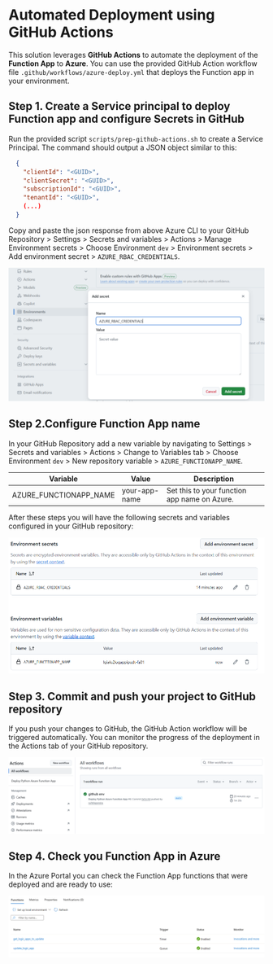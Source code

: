 # Automated Deployment using GitHub Actions

This solution leverages **GitHub Actions** to automate the deployment of the **Function App** to **Azure**. You can use the provided GitHub Action workflow file `.github/workflows/azure-deploy.yml` that deploys the Function app in your environment.

## Step 1. Create a Service principal to deploy Function app and configure Secrets in GitHub

Run the provided script `scripts/prep-github-actions.sh` to create a Service Principal. The command should output a JSON object similar to this:

```json
  {
    "clientId": "<GUID>",
    "clientSecret": "<GUID>",
    "subscriptionId": "<GUID>",
    "tenantId": "<GUID>",
    (...)
  }
```
Copy and paste the json response from above Azure CLI to your GitHub Repository > Settings > Secrets and variables > Actions > Manage Environment secrets > Choose Environment `dev` > Environment secrets > Add environment secret > `AZURE_RBAC_CREDENTIALS`.

![alt text](images/action-secrets.png)


## Step 2.Configure Function App name

In your GitHub Repository add a new variable by navigating to Settings > Secrets and variables > Actions > Change to Variables tab > Choose Environment `dev` > New repository variable > `AZURE_FUNCTIONAPP_NAME`.

| Variable               | Value         | Description                                  |
| ---------------------- | ------------- | -------------------------------------------- |
| AZURE_FUNCTIONAPP_NAME | your-app-name | Set this to your function app name on Azure. |

After these steps you will have the following secrets and variables configured in your GitHub repository:

![alt text](images/secrets-variables.png)


## Step 3. Commit and push your project to GitHub repository

If you push your changes to GitHub, the GitHub Action workflow will be triggered automatically. You can monitor the progress of the deployment in the Actions tab of your GitHub repository.

![alt text](images/action-runs.png)

## Step 4. Check you Function App in Azure

In the Azure Portal you can check the Function App functions that were deployed and are ready to use:

![alt text](images/functions.png)
